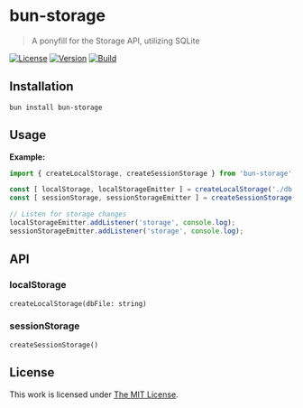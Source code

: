 # bun-storage

> A ponyfill for the Storage API, utilizing SQLite

[![License](https://img.shields.io/github/license/idleberg/bun-storage?color=blue&style=for-the-badge)](https://github.com/idleberg/bun-storage/blob/main/LICENSE)
[![Version](https://img.shields.io/npm/v/bun-storage?style=for-the-badge)](https://www.npmjs.org/package/bun-storage)
[![Build](https://img.shields.io/github/actions/workflow/status/idleberg/bun-storage/test.yml?style=for-the-badge)](https://github.com/idleberg/bun-storage/actions)

## Installation

`bun install bun-storage`

## Usage

**Example:**

```js
import { createLocalStorage, createSessionStorage } from 'bun-storage';

const [ localStorage, localStorageEmitter ] = createLocalStorage('./db.sqlite');
const [ sessionStorage, sessionStorageEmitter ] = createSessionStorage();

// Listen for storage changes
localStorageEmitter.addListener('storage', console.log);
sessionStorageEmitter.addListener('storage', console.log);
```

## API

### localStorage

`createLocalStorage(dbFile: string)`

### sessionStorage

`createSessionStorage()`

## License

This work is licensed under [The MIT License](https://opensource.org/licenses/MIT).
